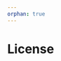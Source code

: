 ```yaml
---
orphan: true
---
```


# License

```{include} ../LICENSE

```
                                                                                                                                                                                                